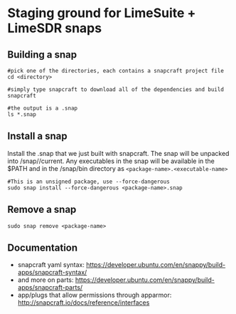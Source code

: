 # Staging ground for LimeSuite + LimeSDR snaps

## Building a snap

```
#pick one of the directories, each contains a snapcraft project file
cd <directory>

#simply type snapcraft to download all of the dependencies and build
snapcraft

#the output is a .snap
ls *.snap
```

## Install a snap

Install the .snap that we just built with snapcraft.
The snap will be unpacked into /snap/<package-name>/current.
Any executables in the snap will be available in the $PATH
and in the /snap/bin directory as ``<package-name>.<executable-name>``

```
#This is an unsigned package, use --force-dangerous
sudo snap install --force-dangerous <package-name>.snap
```

## Remove a snap

```
sudo snap remove <package-name>
```

## Documentation

* snapcraft yaml syntax: https://developer.ubuntu.com/en/snappy/build-apps/snapcraft-syntax/
* and more on parts: https://developer.ubuntu.com/en/snappy/build-apps/snapcraft-parts/
* app/plugs that allow permissions through apparmor: http://snapcraft.io/docs/reference/interfaces
